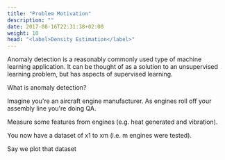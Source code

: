 ```yaml
---
title: "Problem Motivation"
description: ""
date: 2017-08-16T22:31:38+02:00
weight: 10
head: "<label>Density Estimation</label>"
---
```


Anomaly detection is a reasonably commonly used type of machine learning application. It can be thought of as a solution to an unsupervised learning problem, but has aspects of supervised learning.
<!--more-->

What is anomaly detection?

Imagine you're an aircraft engine manufacturer.
As engines roll off your assembly line you're doing QA.

Measure some features from engines (e.g. heat generated and vibration).

You now have a dataset of x1 to xm (i.e. m engines were tested).

Say we plot that dataset 